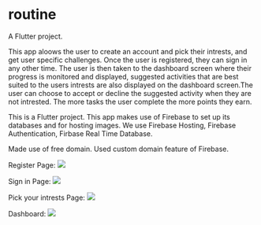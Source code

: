 # routine
A Flutter project.

This app aloows the user to create an account and pick their intrests, and get user specific challenges. Once the user is registered, they can sign in any other time. The user is then taken to the dashboard screen where their progress is monitored and displayed, suggested activities that are best suited to the users intrests are also displayed on the dashboard screen.The user can choose to accept or decline the suggested activity when they are not intrested. The more tasks the user complete the more points they earn.

This is a Flutter project. This app makes use of Firebase to set up its databases and for hosting images. We use Firebase Hosting, Firebase Authentication, Firbase Real Time Database. 

Made use of free domain. Used custom domain feature of Firebase.


Register Page:
![](screenshots/flutter_04.png)

Sign in Page:
![](screenshots/flutter_03.png)

Pick your intrests Page:
![](screenshots/flutter_05.png)

Dashboard:
![](screenshots/flutter_06.png)

